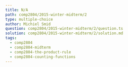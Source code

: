 ```yaml
---
title: N/A
path: comp2804/2015-winter-midterm/2
type: multiple-choice
author: Michiel Smid
question: comp2804/2015-winter-midterm/2/question.ts
solution: comp2804/2015-winter-midterm/2/solution.md
tags:
  - comp2804
  - comp2804-midterm
  - comp2804-the-product-rule
  - comp2804-counting-functions
---
```

